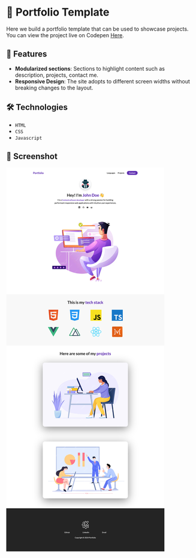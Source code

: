 # 👋 Portfolio Template
 
Here we build a portfolio template that can be used to showcase projects. You can view the project live on Codepen [Here](https://codepen.io/benjaminkyamanywa/pen/rNRWLpx). 

## 🚀 Features

- **Modularized sections**: Sections to highlight content such as description, projects, contact me.
- **Responsive Design**: The site adopts to different screen widths without breaking changes to the layout.

## 🛠️ Technologies

- `HTML`
- `CSS`
- `Javascript`

## 📸 Screenshot

![Static Site](./assets/portfolio_screenshot.png)
